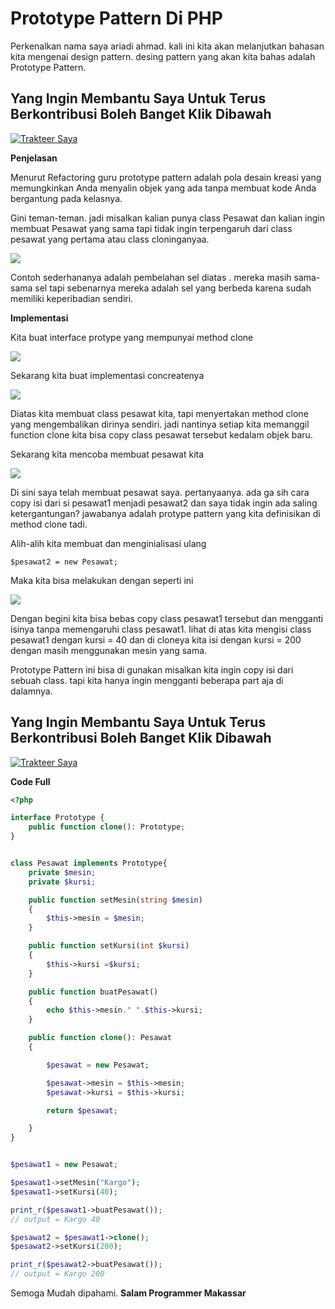 # Prototype Pattern Di PHP

Perkenalkan nama saya ariadi ahmad. kali ini kita akan melanjutkan bahasan kita mengenai design pattern. desing pattern yang akan kita bahas adalah Prototype Pattern.

## Yang Ingin Membantu Saya Untuk Terus Berkontribusi Boleh Banget Klik Dibawah <a href="#id-4596" id="id-4596"></a>

[![Trakteer Saya](https://cdn.trakteer.id/images/embed/trbtn-red-5.png)](https://trakteer.id/ariadi-ahmad-28xqo/tip)

**Penjelasan**

Menurut Refactoring guru prototype pattern adalah pola desain kreasi yang memungkinkan Anda menyalin objek yang ada tanpa membuat kode Anda bergantung pada kelasnya.

Gini teman-teman. jadi misalkan kalian punya class Pesawat dan kalian ingin membuat Pesawat yang sama tapi tidak ingin terpengaruh dari class pesawat yang pertama atau class cloninganyaa.

![](<../../.gitbook/assets/image (27).png>)

Contoh sederhananya adalah pembelahan sel diatas . mereka masih sama-sama sel tapi sebenarnya mereka adalah sel yang berbeda karena sudah memiliki keperibadian sendiri.

**Implementasi**

Kita buat interface protype yang mempunyai method clone

![](<../../.gitbook/assets/image (23).png>)

Sekarang kita buat implementasi concreatenya

![](<../../.gitbook/assets/image (84).png>)

Diatas kita membuat class pesawat kita, tapi menyertakan method clone yang mengembalikan dirinya sendiri. jadi nantinya setiap kita memanggil function clone kita bisa copy class pesawat tersebut kedalam objek baru.

Sekarang kita mencoba membuat pesawat kita

![](<../../.gitbook/assets/image (35).png>)

Di sini saya telah membuat pesawat saya. pertanyaanya. ada ga sih cara copy isi dari si pesawat1 menjadi pesawat2 dan saya tidak ingin ada saling ketergantungan? jawabanya adalah protype pattern yang kita definisikan di method clone tadi.

Alih-alih kita membuat dan menginialisasi ulang

```
$pesawat2 = new Pesawat;
```

Maka kita bisa melakukan dengan seperti ini

![](<../../.gitbook/assets/image (42).png>)

Dengan begini kita bisa bebas copy class pesawat1 tersebut dan mengganti isinya tanpa memengaruhi class pesawat1. lihat di atas kita mengisi class pesawat1 dengan kursi = 40 dan di cloneya kita isi dengan kursi = 200 dengan masih menggunakan mesin yang sama.

Prototype Pattern ini bisa di gunakan misalkan kita ingin copy isi dari sebuah class. tapi kita hanya ingin mengganti beberapa part aja di dalamnya.

## Yang Ingin Membantu Saya Untuk Terus Berkontribusi Boleh Banget Klik Dibawah <a href="#id-4596" id="id-4596"></a>

[![Trakteer Saya](https://cdn.trakteer.id/images/embed/trbtn-red-5.png)](https://trakteer.id/ariadi-ahmad-28xqo/tip)

**Code Full**

```php
<?php

interface Prototype {
    public function clone(): Prototype;
}


class Pesawat implements Prototype{
    private $mesin;
    private $kursi;

    public function setMesin(string $mesin)
    {
        $this->mesin = $mesin;
    }

    public function setKursi(int $kursi)
    {
        $this->kursi =$kursi;
    }

    public function buatPesawat()
    {
        echo $this->mesin." ".$this->kursi;
    }

    public function clone(): Pesawat
    {

        $pesawat = new Pesawat;

        $pesawat->mesin = $this->mesin;
        $pesawat->kursi = $this->kursi;

        return $pesawat;

    }
}


$pesawat1 = new Pesawat;

$pesawat1->setMesin("Kargo");
$pesawat1->setKursi(40);

print_r($pesawat1->buatPesawat());
// output = Kargo 40

$pesawat2 = $pesawat1->clone();
$pesawat2->setKursi(200);

print_r($pesawat2->buatPesawat());
// output = Kargo 200
```

Semoga Mudah dipahami. **Salam Programmer Makassar**
